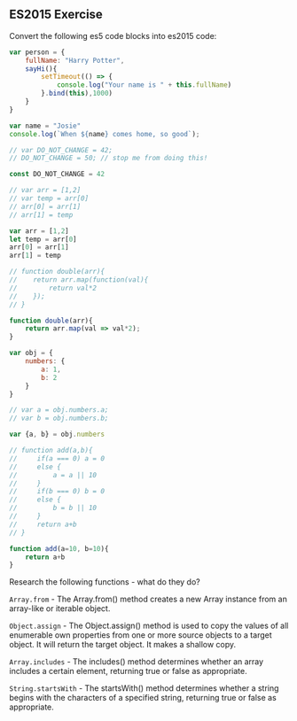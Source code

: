 ## ES2015 Exercise

Convert the following es5 code blocks into es2015 code:

```javascript
var person = {
    fullName: "Harry Potter",
    sayHi(){
        setTimeout(() => {
            console.log("Your name is " + this.fullName)
        }.bind(this),1000)
    }
}
```

```javascript
var name = "Josie"
console.log(`When ${name} comes home, so good`);
```

```javascript
// var DO_NOT_CHANGE = 42;
// DO_NOT_CHANGE = 50; // stop me from doing this!

const DO_NOT_CHANGE = 42
```

```javascript
// var arr = [1,2]
// var temp = arr[0]
// arr[0] = arr[1]
// arr[1] = temp

var arr = [1,2]
let temp = arr[0]
arr[0] = arr[1]
arr[1] = temp
```

```javascript
// function double(arr){
//    return arr.map(function(val){
//        return val*2
//    });
// }

function double(arr){
    return arr.map(val => val*2);
}
```

```javascript
var obj = {
    numbers: {
        a: 1,
        b: 2
    } 
}

// var a = obj.numbers.a;
// var b = obj.numbers.b;

var {a, b} = obj.numbers
```

```javascript
// function add(a,b){
//     if(a === 0) a = 0
//     else {
//         a = a || 10    
//     }
//     if(b === 0) b = 0
//     else {
//         b = b || 10    
//     }
//     return a+b
// }

function add(a=10, b=10){
    return a+b
}
```

Research the following functions - what do they do?

`Array.from` - The Array.from() method creates a new Array instance from an array-like or iterable object.

`Object.assign` - The Object.assign() method is used to copy the values of all enumerable own properties from one or more source objects to a target object. It will return the target object. It makes a shallow copy.

`Array.includes` - The includes() method determines whether an array includes a certain element, returning true or false as appropriate.

`String.startsWith` - The startsWith() method determines whether a string begins with the characters of a specified string, returning true or false as appropriate.


